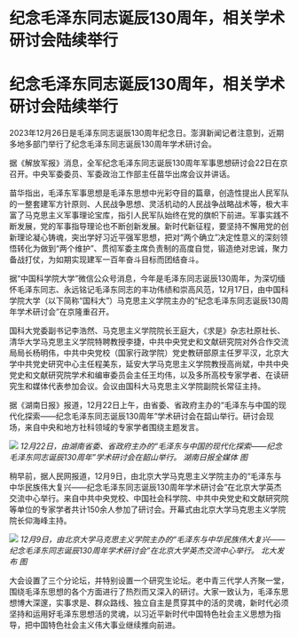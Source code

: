 # 纪念毛泽东同志诞辰130周年，相关学术研讨会陆续举行

# 纪念毛泽东同志诞辰130周年，相关学术研讨会陆续举行

2023年12月26日是毛泽东同志诞辰130周年纪念日。澎湃新闻记者注意到，近期多地多部门举行了纪念毛泽东同志诞辰130周年学术研讨会。

据《解放军报》消息，全军纪念毛泽东同志诞辰130周年军事思想研讨会22日在京召开。中央军委委员、军委政治工作部主任苗华出席会议并讲话。

苗华指出，毛泽东军事思想是毛泽东思想中光彩夺目的篇章，创造性提出人民军队的一整套建军方针原则、人民战争思想、灵活机动的人民战争战略战术等，极大丰富了马克思主义军事理论宝库，指引人民军队始终在党的旗帜下前进。军事实践不断发展，党的军事指导理论也不断创新发展。新时代新征程，要坚持不懈用党的创新理论凝心铸魂，突出学好习近平强军思想，把对“两个确立”决定性意义的深刻领悟转化为做到“两个维护”、贯彻军委主席负责制的高度自觉，锻造绝对忠诚，聚力备战打仗，为如期实现建军一百年奋斗目标而团结奋斗。

据“中国科学院大学”微信公众号消息，今年是毛泽东同志诞辰130周年，为深切缅怀毛泽东同志、永远铭记毛泽东同志的丰功伟绩和崇高风范，12月17日，由中国科学院大学（以下简称“国科大”）马克思主义学院主办的“纪念毛泽东同志诞辰130周年学术研讨会”在京隆重召开。

国科大党委副书记李浩然、马克思主义学院院长王庭大，《求是》杂志社原社长、清华大学马克思主义学院特聘教授李捷，中共中央党史和文献研究院对外合作交流局局长杨明伟，中共中央党校（国家行政学院）党史教研部原主任罗平汉，北京大学中共党史研究中心主任程美东，延安大学马克思主义学院教授高尚斌，中共中央党史和文献研究院学术和编审委员会主任王均伟，以及多所高校专家学者、在读研究生和媒体代表参加会议。会议由国科大马克思主义学院副院长常征主持。

据《湖南日报》报道，12月22日上午，由省委、省政府主办的“毛泽东与中国的现代化探索——纪念毛泽东同志诞辰130周年”学术研讨会在韶山举行。研讨会现场，来自中央和地方社科领域的专家学者围绕主题发言。

![](https://inews.gtimg.com/om_bt/O19bKDEhrsWzjnzyg5AhQhOjaT0FtdIgSguHQGsCTozAQAA/1000)
_12月22日，由湖南省委、省政府主办的“毛泽东与中国的现代化探索——纪念毛泽东同志诞辰130周年”学术研讨会在韶山举行。 湖南日报全媒体 图_

稍早前，据人民网报道，12月9日，由北京大学马克思主义学院主办的“毛泽东与中华民族伟大复兴——纪念毛泽东同志诞辰130周年学术研讨会”在北京大学英杰交流中心举行。来自中共中央党校、中国社会科学院、中共中央党史和文献研究院等单位的专家学者共计150余人参加了研讨会。开幕式由北京大学马克思主义学院院长仰海峰主持。

![](https://inews.gtimg.com/om_bt/ORtQq1N1PBZWKIRUf16YoUmPKv4jvCy_siDqFVpkuT7l4AA/1000)
_12月9日，由北京大学马克思主义学院主办的“毛泽东与中华民族伟大复兴——纪念毛泽东同志诞辰130周年学术研讨会”在北京大学英杰交流中心举行。 北大发布
图_

大会设置了三个分论坛，并特别设置一个研究生论坛。老中青三代学人齐聚一堂，围绕毛泽东思想的各个方面进行了热烈而又深入的研讨。大家一致认为，毛泽东思想博大深邃，实事求是、群众路线、独立自主是贯穿其中的活的灵魂，新时代必须坚持和运用好毛泽东思想活的灵魂，以习近平新时代中国特色社会主义思想为指导，把中国特色社会主义伟大事业继续推向前进。

